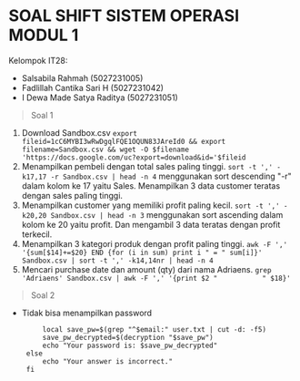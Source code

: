#   SOAL SHIFT SISTEM OPERASI MODUL 1
Kelompok IT28:
- Salsabila Rahmah (5027231005)
- Fadlillah Cantika Sari H (5027231042)
- I Dewa Made Satya Raditya (5027231051)
> Soal 1
1. Download Sandbox.csv
```export fileid=1cC6MYBI3wRwDgqlFQE1OQUN83JAreId0 && export filename=Sandbox.csv && wget -O $filename 'https://docs.google.com/uc?export=download&id='$fileid```
2. Menampilkan pembeli dengan total sales paling tinggi. ```sort -t ',' -k17,17 -r Sandbox.csv | head -n 4```
   menggunakan sort descending "-r" dalam kolom ke 17 yaitu Sales.  Menampilkan 3 data customer teratas dengan sales paling tinggi.
3. Menampilkan customer yang memiliki profit paling kecil.   ```sort -t ',' -k20,20 Sandbox.csv | head -n 3```
   menggunakan sort ascending dalam kolom ke 20 yaitu profit. Dan mengambil 3 data teratas dengan profit terkecil.
4. Menampilkan 3 kategori produk dengan profit paling tinggi. ```awk -F ',' '{sum[$14]+=$20} END {for (i in sum) print i " = " sum[i]}' Sandbox.csv | sort -t ',' -k14,14nr | head -n 4```
5. Mencari purchase date dan amount (qty) dari nama Adriaens. ```grep 'Adriaens' Sandbox.csv | awk -F ',' '{print $2 "           " $18}'```
> Soal 2
- Tidak bisa menampilkan password
   ```if [ "$user_answer" == "$correct_answer" ]; then
        local save_pw=$(grep "^$email:" user.txt | cut -d: -f5)
        save_pw_decrypted=$(decryption "$save_pw")
        echo "Your password is: $save_pw_decrypted"
    else
        echo "Your answer is incorrect."
    fi
